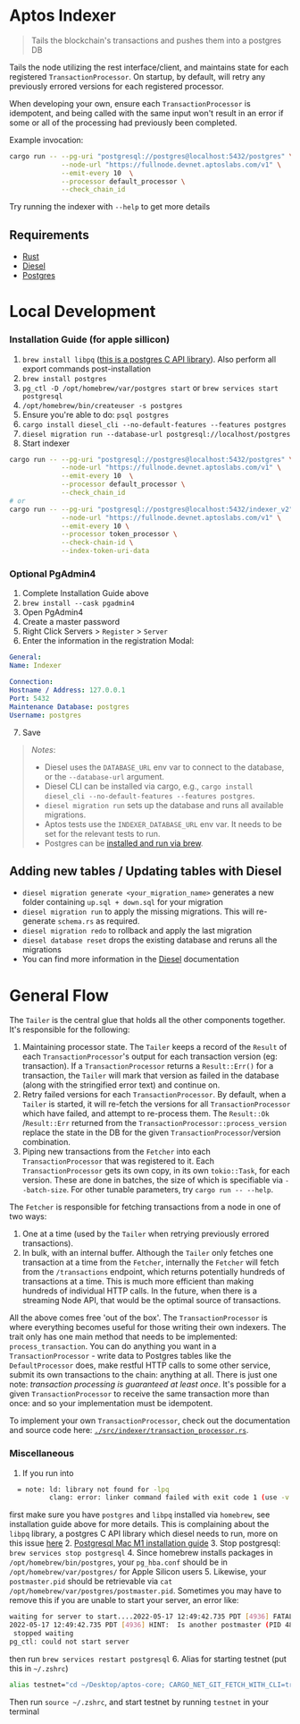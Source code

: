 # Aptos Indexer

> Tails the blockchain's transactions and pushes them into a postgres DB

Tails the node utilizing the rest interface/client, and maintains state for each registered `TransactionProcessor`. On
startup, by default, will retry any previously errored versions for each registered processor.

When developing your own, ensure each `TransactionProcessor` is idempotent, and being called with the same input won't
result in an error if some or all of the processing had previously been completed.

Example invocation:

```bash
cargo run -- --pg-uri "postgresql://postgres@localhost:5432/postgres" \
             --node-url "https://fullnode.devnet.aptoslabs.com/v1" \
             --emit-every 10  \
             --processor default_processor \
             --check_chain_id
 ```

Try running the indexer with `--help` to get more details

## Requirements

- [Rust](https://rustup.rs/)
- [Diesel](https://diesel.rs/)
- [Postgres](https://www.postgresql.org/)

# Local Development

### Installation Guide (for apple sillicon)
1. `brew install libpq` ([this is a postgres C API library](https://formulae.brew.sh/formula/libpq)). Also perform all export commands post-installation
2. `brew install postgres`
3. `pg_ctl -D /opt/homebrew/var/postgres start` or `brew services start postgresql`
4. `/opt/homebrew/bin/createuser -s postgres`
5. Ensure you're able to do: `psql postgres`
6. `cargo install diesel_cli --no-default-features --features postgres`
7. `diesel migration run --database-url postgresql://localhost/postgres`
8. Start indexer
```bash
cargo run -- --pg-uri "postgresql://postgres@localhost:5432/postgres" \
             --node-url "https://fullnode.devnet.aptoslabs.com/v1" \
             --emit-every 10  \
             --processor default_processor \
             --check_chain_id
# or
cargo run -- --pg-uri "postgresql://postgres@localhost:5432/indexer_v2" \
             --node-url "https://fullnode.devnet.aptoslabs.com/v1" \
             --emit-every 10 \
             --processor token_processor \
             --check-chain-id \
             --index-token-uri-data
```


### Optional PgAdmin4
1. Complete Installation Guide above
2. `brew install --cask pgadmin4`
3. Open PgAdmin4
4. Create a master password
5. Right Click Servers > `Register` > `Server`
6. Enter the information in the registration Modal:

```yaml
General:
Name: Indexer

Connection:
Hostname / Address: 127.0.0.1
Port: 5432
Maintenance Database: postgres
Username: postgres
```
7. Save

> *Notes*:
> - Diesel uses the `DATABASE_URL` env var to connect to the database, or the `--database-url` argument.
> - Diesel CLI can be installed via cargo, e.g., `cargo install diesel_cli --no-default-features --features postgres`.
> - `diesel migration run` sets up the database and runs all available migrations.
> - Aptos tests use the `INDEXER_DATABASE_URL` env var. It needs to be set for the relevant tests to run.
> - Postgres can be [installed and run via brew](https://wiki.postgresql.org/wiki/Homebrew).

## Adding new tables / Updating tables with Diesel

* `diesel migration generate <your_migration_name>` generates a new folder containing `up.sql + down.sql` for your
  migration
* `diesel migration run` to apply the missing migrations. This will re-generate `schema.rs` as required.
* `diesel migration redo` to rollback and apply the last migration
* `diesel database reset` drops the existing database and reruns all the migrations
* You can find more information in the [Diesel](https://diesel.rs/) documentation

# General Flow

The `Tailer` is the central glue that holds all the other components together. It's responsible for the following:

1. Maintaining processor state. The `Tailer` keeps a record of the `Result` of each `TransactionProcessor`'s output for
   each transaction version (eg: transaction). If a `TransactionProcessor` returns a `Result::Err()` for a transaction,
   the `Tailer` will mark that version as failed in the database (along with the stringified error text) and continue
   on.
2. Retry failed versions for each `TransactionProcessor`. By default, when a `Tailer` is started, it will re-fetch the
   versions for all `TransactionProcessor` which have failed, and attempt to re-process them. The `Result::Ok`
   /`Result::Err` returned from the `TransactionProcessor::process_version` replace the state in the DB for the
   given `TransactionProcessor`/version combination.
3. Piping new transactions from the `Fetcher` into each `TransactionProcessor` that was registered to it.
   Each `TransactionProcessor` gets its own copy, in its own `tokio::Task`, for each version. These are done in batches,
   the size of which is specifiable via `--batch-size`. For other tunable parameters, try `cargo run -- --help`.

The `Fetcher` is responsible for fetching transactions from a node in one of two ways:

1. One at a time (used by the `Tailer` when retrying previously errored transactions).
2. In bulk, with an internal buffer. Although the `Tailer` only fetches one transaction at a time from the `Fetcher`,
   internally the `Fetcher` will fetch from the `/transactions` endpoint, which returns potentially hundreds of
   transactions at a time. This is much more efficient than making hundreds of individual HTTP calls. In the future,
   when there is a streaming Node API, that would be the optimal source of transactions.

All the above comes free 'out of the box'. The `TransactionProcessor` is where everything becomes useful for those
writing their own indexers. The trait only has one main method that needs to be implemented: `process_transaction`. You
can do anything you want in a `TransactionProcessor` - write data to Postgres tables like the `DefaultProcessor` does,
make restful HTTP calls to some other service, submit its own transactions to the chain: anything at all. There is just
one note: *transaction processing is guaranteed at least once*. It's possible for a given `TransactionProcessor` to
receive the same transaction more than once: and so your implementation must be idempotent.

To implement your own `TransactionProcessor`, check out the documentation and source code
here: [`./src/indexer/transaction_processor.rs`](src/indexer/transaction_processor.rs).

### Miscellaneous
1. If you run into
```bash
  = note: ld: library not found for -lpq
          clang: error: linker command failed with exit code 1 (use -v to see invocation)
```
first make sure you have `postgres` and `libpq` installed via `homebrew`, see installation guide above for more details.
This is complaining about the `libpq` library, a postgres C API library which diesel needs to run, more on this issue [here](https://github.com/diesel-rs/diesel/issues/2612)
2. [Postgresql Mac M1 installation guide](https://gist.github.com/phortuin/2fe698b6c741fd84357cec84219c6667)
3. Stop postgresql: `brew services stop postgresql`
4. Since homebrew installs packages in `/opt/homebrew/bin/postgres`, your `pg_hba.conf` should be in `/opt/homebrew/var/postgres/` for Apple Silicon users
5. Likewise, your `postmaster.pid` should be retrievable via `cat /opt/homebrew/var/postgres/postmaster.pid`. Sometimes you may have to remove this if you are unable to start your server, an error like:
```bash
waiting for server to start....2022-05-17 12:49:42.735 PDT [4936] FATAL:  lock file "postmaster.pid" already exists
2022-05-17 12:49:42.735 PDT [4936] HINT:  Is another postmaster (PID 4885) running in data directory "/opt/homebrew/var/postgres"?
 stopped waiting
pg_ctl: could not start server
```
then run `brew services restart postgresql`
6. Alias for starting testnet (put this in `~/.zshrc`)
```bash
alias testnet="cd ~/Desktop/aptos-core; CARGO_NET_GIT_FETCH_WITH_CLI=true cargo run -p aptos-node -- --test"
```
Then run `source ~/.zshrc`, and start testnet by running `testnet` in your terminal
